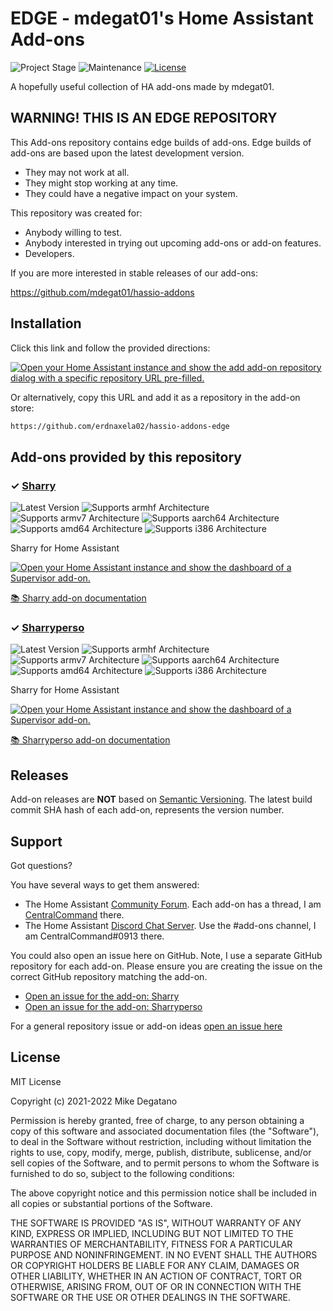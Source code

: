 # EDGE - mdegat01's Home Assistant Add-ons

![Project Stage][project-stage-shield]
![Maintenance][maintenance-shield]
[![License][license-shield]](LICENSE)

A hopefully useful collection of HA add-ons made by mdegat01.

## WARNING! THIS IS AN EDGE REPOSITORY

This Add-ons repository contains edge builds of add-ons. Edge
builds of add-ons are based upon the latest development version.

- They may not work at all.
- They might stop working at any time.
- They could have a negative impact on your system.

This repository was created for:

- Anybody willing to test.
- Anybody interested in trying out upcoming add-ons or add-on features.
- Developers.

If you are more interested in stable releases of our add-ons:

<https://github.com/mdegat01/hassio-addons>

## Installation

Click this link and follow the provided directions:

[![Open your Home Assistant instance and show the add add-on repository dialog
with a specific repository URL pre-filled.][add-repo-shield]][add-repo]

Or alternatively, copy this URL and add it as a repository in the add-on store:

```txt
https://github.com/erdnaxela02/hassio-addons-edge
```

## Add-ons provided by this repository

### &#10003; [Sharry][addon-sharry]

![Latest Version][sharry-version-shield]
![Supports armhf Architecture][sharry-armhf-shield]
![Supports armv7 Architecture][sharry-armv7-shield]
![Supports aarch64 Architecture][sharry-aarch64-shield]
![Supports amd64 Architecture][sharry-amd64-shield]
![Supports i386 Architecture][sharry-i386-shield]

Sharry for Home Assistant

[![Open your Home Assistant instance and show the dashboard of a Supervisor add-on.][add-addon-shield]][add-addon-sharry]

[:books: Sharry add-on documentation][addon-doc-sharry]

### &#10003; [Sharryperso][addon-sharryperso]

![Latest Version][sharryperso-version-shield]
![Supports armhf Architecture][sharryperso-armhf-shield]
![Supports armv7 Architecture][sharryperso-armv7-shield]
![Supports aarch64 Architecture][sharryperso-aarch64-shield]
![Supports amd64 Architecture][sharryperso-amd64-shield]
![Supports i386 Architecture][sharryperso-i386-shield]

Sharry for Home Assistant

[![Open your Home Assistant instance and show the dashboard of a Supervisor add-on.][add-addon-shield]][add-addon-sharryperso]

[:books: Sharryperso add-on documentation][addon-doc-sharryperso]

## Releases

Add-on releases are **NOT** based on [Semantic Versioning][semver]. The latest
build commit SHA hash of each add-on, represents the version number.

## Support

Got questions?

You have several ways to get them answered:

- The Home Assistant [Community Forum][forum]. Each add-on has a thread, I am
  [CentralCommand][forum-centralcommand] there.
- The Home Assistant [Discord Chat Server][discord-ha]. Use the #add-ons channel,
  I am CentralCommand#0913 there.

You could also open an issue here on GitHub. Note, I use a separate
GitHub repository for each add-on. Please ensure you are creating the issue
on the correct GitHub repository matching the add-on.

- [Open an issue for the add-on: Sharry][sharry-issue]
- [Open an issue for the add-on: Sharryperso][sharryperso-issue]

For a general repository issue or add-on ideas [open an issue here][issue]

## License

MIT License

Copyright (c) 2021-2022 Mike Degatano

Permission is hereby granted, free of charge, to any person obtaining a copy
of this software and associated documentation files (the "Software"), to deal
in the Software without restriction, including without limitation the rights
to use, copy, modify, merge, publish, distribute, sublicense, and/or sell
copies of the Software, and to permit persons to whom the Software is
furnished to do so, subject to the following conditions:

The above copyright notice and this permission notice shall be included in all
copies or substantial portions of the Software.

THE SOFTWARE IS PROVIDED "AS IS", WITHOUT WARRANTY OF ANY KIND, EXPRESS OR
IMPLIED, INCLUDING BUT NOT LIMITED TO THE WARRANTIES OF MERCHANTABILITY,
FITNESS FOR A PARTICULAR PURPOSE AND NONINFRINGEMENT. IN NO EVENT SHALL THE
AUTHORS OR COPYRIGHT HOLDERS BE LIABLE FOR ANY CLAIM, DAMAGES OR OTHER
LIABILITY, WHETHER IN AN ACTION OF CONTRACT, TORT OR OTHERWISE, ARISING FROM,
OUT OF OR IN CONNECTION WITH THE SOFTWARE OR THE USE OR OTHER DEALINGS IN THE
SOFTWARE.

[addon-sharry]: https://github.com/erdnaxela02/addon-sharry/tree/3ebce83
[addon-doc-sharry]: https://github.com/erdnaxela02/addon-sharry/blob/3ebce83/README.md
[sharry-issue]: https://github.com/erdnaxela02/addon-sharry/issues
[sharry-version-shield]: https://img.shields.io/badge/version-3ebce83-yellow.svg
[add-addon-sharry]: https://my.home-assistant.io/redirect/supervisor_addon/?addon=7eb274d5_sharry
[sharry-aarch64-shield]: https://img.shields.io/badge/aarch64-yes-green.svg
[sharry-amd64-shield]: https://img.shields.io/badge/amd64-yes-green.svg
[sharry-armhf-shield]: https://img.shields.io/badge/armhf-no-red.svg
[sharry-armv7-shield]: https://img.shields.io/badge/armv7-no-red.svg
[sharry-i386-shield]: https://img.shields.io/badge/i386-no-red.svg
[addon-sharryperso]: https://github.com/erdnaxela02/sharry2/tree/df160ab
[addon-doc-sharryperso]: https://github.com/erdnaxela02/sharry2/blob/df160ab/README.md
[sharryperso-issue]: https://github.com/erdnaxela02/sharry2/issues
[sharryperso-version-shield]: https://img.shields.io/badge/version-df160ab-yellow.svg
[add-addon-sharryperso]: https://my.home-assistant.io/redirect/supervisor_addon/?addon=7eb274d5_sharryperso
[sharryperso-aarch64-shield]: https://img.shields.io/badge/aarch64-yes-green.svg
[sharryperso-amd64-shield]: https://img.shields.io/badge/amd64-yes-green.svg
[sharryperso-armhf-shield]: https://img.shields.io/badge/armhf-no-red.svg
[sharryperso-armv7-shield]: https://img.shields.io/badge/armv7-no-red.svg
[sharryperso-i386-shield]: https://img.shields.io/badge/i386-no-red.svg
[add-addon-shield]: https://my.home-assistant.io/badges/supervisor_addon.svg
[add-repo-shield]: https://my.home-assistant.io/badges/supervisor_add_addon_repository.svg
[add-repo]: https://my.home-assistant.io/redirect/supervisor_add_addon_repository/?repository_url=https%3A//github.com/erdnaxela02/hassio-addons-edge
[discord-ha]: https://discord.gg/c5DvZ4e
[forum-centralcommand]: https://community.home-assistant.io/u/CentralCommand/?u=CentralCommand
[forum-shield]: https://img.shields.io/badge/community-forum-brightgreen.svg
[forum]: https://community.home-assistant.io?u=CentralCommand
[mdegat01]: https://github.com/mdegat01
[issue]: https://github.com/erdnaxela02/hassio-addons-edge/issues
[license-shield]: https://img.shields.io/github/license/erdnaxela02/hassio-addons-edge.svg
[maintenance-shield]: https://img.shields.io/maintenance/yes/2022.svg
[project-stage-shield]: https://img.shields.io/badge/project%20stage-experimental-yellow.svg
[reddit]: https://reddit.com/r/homeassistant
[semver]: http://semver.org/spec/v2.0.0.html
[third-party-addons]: https://home-assistant.io/hassio/installing_third_party_addons/